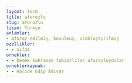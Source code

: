 ```yaml
---
layout: term
title: aforozlu
slug: aforozlu
lisan: Türkçe
anlamlar:
- Aforoz edilmiş, kovulmuş, uzaklaştırılmış
ozellikler:
- - sıfat
ornekler:
- - Demek kahraman tabiatlılar aforozluydular.
orneklerkaynak:
- - Halide Edip Adıvar
---
```

